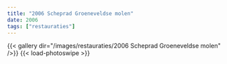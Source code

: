 ```yaml
---
title: "2006 Scheprad Groeneveldse molen"
date: 2006
tags: ["restauraties"]
---
```


{{< gallery dir="/images/restauraties/2006 Scheprad Groeneveldse molen" />}}
{{< load-photoswipe >}}